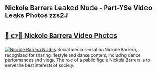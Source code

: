 ## Nickole Barrera Le𝚊k𝚎d N𝚞𝚍e - Part-YSe Vid𝚎o Le𝚊ks Photos zzs2J

# <h2><a href="http://fbfxnpk.evod.top/?m=Nickole+Barrera">🔗 👉🔴 Nickole Barrera Vid𝚎o Ph𝚘t𝚘s</a></h2>

[![Nickole Barrera N𝚞d𝚎s](https://i.imgur.com/8V9OHl7.gif)](http://fbfxnpk.evod.top/?m=Nickole+Barrera)
Social media sensation Nickole Barrera, recognized for sharing lifestyle and dance content, including dance performances and vlogs. The role of a public figure Nickole Barrera is to serve the best interests of society. 
